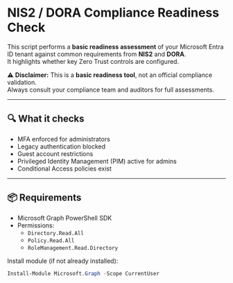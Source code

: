# NIS2 / DORA Compliance Readiness Check

This script performs a **basic readiness assessment** of your Microsoft Entra ID tenant 
against common requirements from **NIS2** and **DORA**.  
It highlights whether key Zero Trust controls are configured.

⚠️ **Disclaimer:** This is a **basic readiness tool**, not an official compliance validation.  
Always consult your compliance team and auditors for full assessments.

---

## 🔍 What it checks
- MFA enforced for administrators  
- Legacy authentication blocked  
- Guest account restrictions  
- Privileged Identity Management (PIM) active for admins  
- Conditional Access policies exist  

---

## 📦 Requirements
- Microsoft Graph PowerShell SDK  
- Permissions:  
  - `Directory.Read.All`  
  - `Policy.Read.All`  
  - `RoleManagement.Read.Directory`  

Install module (if not already installed):
```powershell
Install-Module Microsoft.Graph -Scope CurrentUser
